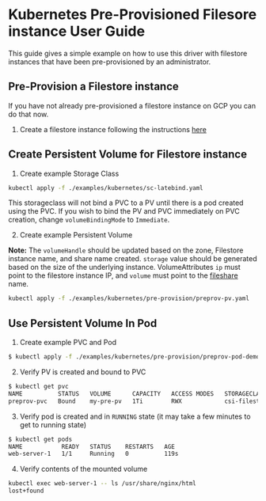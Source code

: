 # Kubernetes Pre-Provisioned Filesore instance User Guide

This guide gives a simple example on how to use this driver with filestore instances that have
been pre-provisioned by an administrator.

## Pre-Provision a Filestore instance

If you have not already pre-provisioned a filestore instance on GCP you can do that now.

1. Create a filestore instance following the instructions [here](https://cloud.google.com/filestore/docs/creating-instances)


## Create Persistent Volume for Filestore instance

1. Create example Storage Class

```bash
kubectl apply -f ./examples/kubernetes/sc-latebind.yaml
```

This storageclass will not bind a PVC to a PV until there is a pod created using
the PVC. If you wish to bind the PV and PVC immediately on PVC creation, change
`volumeBindingMode` to `Immediate`.

2. Create example Persistent Volume

**Note:** The `volumeHandle` should be updated
based on the zone, Filestore instance name, and share name created. `storage` value
should be generated based on the size of the underlying instance. VolumeAttributes `ip` must
point to the filestore instance IP, and `volume` must point to the [fileshare](https://cloud.google.com/filestore/docs/reference/rest/v1beta1/projects.locations.instances#FileShareConfig) name.

```bash
kubectl apply -f ./examples/kubernetes/pre-provision/preprov-pv.yaml
```

## Use Persistent Volume In Pod

1. Create example PVC and Pod

```bash
$ kubectl apply -f ./examples/kubernetes/pre-provision/preprov-pod-demo.yaml
```

2. Verify PV is created and bound to PVC

```bash
$ kubectl get pvc
NAME          STATUS   VOLUME      CAPACITY   ACCESS MODES   STORAGECLASS    AGE
preprov-pvc   Bound    my-pre-pv   1Ti        RWX            csi-filestore   76s
```

3. Verify pod is created and in `RUNNING` state (it may take a few minutes to
   get to running state)

```bash
$ kubectl get pods
NAME           READY   STATUS    RESTARTS   AGE
web-server-1   1/1     Running   0          119s
```

4. Verify contents of the mounted volume

```bash
kubectl exec web-server-1 -- ls /usr/share/nginx/html
lost+found
```
